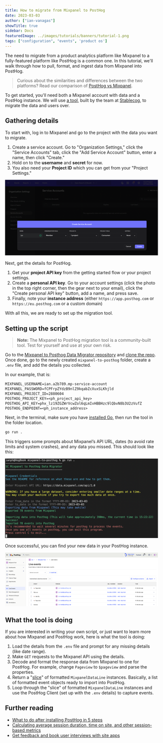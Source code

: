 ```yaml
---
title: How to migrate from Mixpanel to PostHog
date: 2023-03-03
author: ["ian-vanagas"]
showTitle: true
sidebar: Docs
featuredImage: ../images/tutorials/banners/tutorial-1.png
tags: ["configuration", "events", 'product os']
---
```


The need to migrate from a product analytics platform like Mixpanel to a fully-featured platform like PostHog is a common one. In this tutorial, we'll walk through how to pull, format, and ingest data from Mixpanel into PostHog.

> Curious about the similarities and differences between the two platforms? Read our comparison of [PostHog vs Mixpanel](/blog/posthog-vs-mixpanel).

To get started, you'll need both a Mixpanel account with data and a PostHog instance. We will use [a tool](https://github.com/stablecog/mixpanel-to-posthog), built by the team at [Stablecog](https://stablecog.com/), to migrate the data and users over.

## Gathering details

To start with, log in to Mixpanel and go to the project with the data you want to migrate. 

1. Create a service account. Go to "Organization Settings," click the "Service Accounts" tab, click the "Add Service Account" button, enter a name, then click "Create."
2. Hold on to the **username** and **secret** for now. 
3. You also need your **Project ID** which you can get from your "Project Settings."

![Mixpanel](../images/tutorials/mixpanel-to-posthog/mixpanel.png)

Next, get the details for PostHog. 

1. Get your **project API key** from the getting started flow or your project settings. 
2. Create a **personal API key**. Go to your account settings (click the photo in the top right corner, then the gear next to your email), click the "Create personal API key" button, add a name, and press save.
3. Finally, note your **instance address** (either `https://app.posthog.com` or `https://eu.posthog.com` or a custom domain)

With all this, we are ready to set up the migration tool.

## Setting up the script

> **Note:** The Mixpanel to PostHog migration tool is a community-built tool. Test for yourself and use at your own risk.

Go to the [Mixpanel to Posthog Data Migrator repository](https://github.com/stablecog/mixpanel-to-posthog) and [clone the repo](https://docs.github.com/en/repositories/creating-and-managing-repositories/cloning-a-repository). Once done, go to the newly created `mixpanel-to-posthog` folder, create a `.env` file, and add the details you collected.

In our example, that is:
```
MIXPANEL_USERNAME=ian.a2b789.mp-service-account
MIXPANEL_PASSWORD=fCPFrpZYdzB9nlZ9kqabZcXuxSLKhjld
MIXPANEL_PROJECT_ID=2880604
POSTHOG_PROJECT_KEY=<ph_project_api_key>
POSTHOG_API_KEY=phx_lz19ZGZWrVcwZol6qLmIvHBBHzc9lQbvN8b3U2zVufZ
POSTHOG_ENDPOINT=<ph_instance_address>
```

Next, in the terminal, make sure you have [installed Go](https://go.dev/doc/install), then run the tool in the folder location.

```bash
go run .
```

This triggers some prompts about Mixpanel’s API URL, dates (to avoid rate limits and system crashes), and any data you missed. This should look like this:

![Script](../images/tutorials/mixpanel-to-posthog/script.png)

Once successful, you can find your new data in your PostHog instance.

![PostHog](../images/tutorials/mixpanel-to-posthog/posthog.png)

## What the tool is doing

If you are interested in writing your own script, or just want to learn more about how Mixpanel and PostHog work, here is what the tool is doing:

1. Load the details from the `.env` file and prompt for any missing details (like date range).
2. Make `GET` requests to the Mixpanel API using the details. 
3. Decode and format the response data from Mixpanel to one for PostHog. For example, change `Pageview` to `$pageview` and parse the properties. 
4. Return a "[slice](https://go.dev/tour/moretypes/7)" of formatted `MixpanelDataLine` instances. Basically, a list of formatted event objects ready to import into PostHog.
5. Loop through the "slice" of formatted `MixpanelDataLine` instances and use the PostHog Client (set up with the `.env` details) to capture events. 

## Further reading

- [What to do after installing PostHog in 5 steps](/tutorials/next-steps-after-installing)
- [Calculating average session duration, time on site, and other session-based metrics](/tutorials/session-metrics)
- [Get feedback and book user interviews with site apps](/tutorials/feedback-interviews-site-apps)